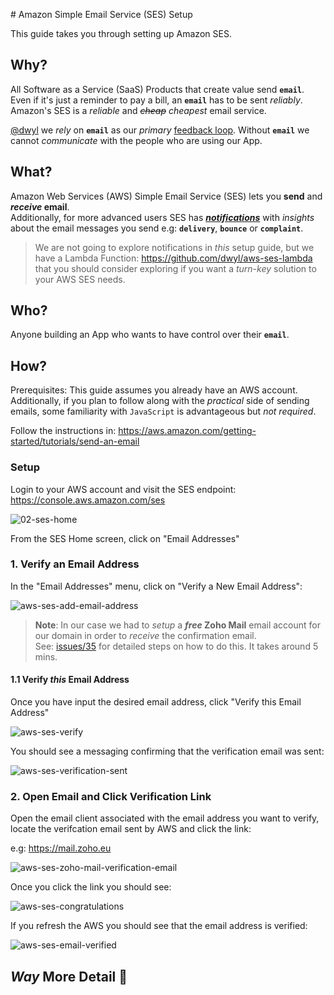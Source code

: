 # Amazon Simple Email Service (SES) Setup

This guide takes you through setting up Amazon SES.


## Why?

All Software as a Service (SaaS) Products that create value send **`email`**. <br />
Even if it's just a reminder to pay a bill,
an **`email`** has to be sent _reliably_. <br />
Amazon's SES is a _reliable_ and _~~cheap~~_ _cheapest_ email service.

[@dwyl](https://github.com/dwyl) we _rely_ on **`email`** as our _primary_
[feedback loop](https://en.wikipedia.org/wiki/Feedback).
Without **`email`** we cannot _communicate_
with the people who are using our App.


## What?

Amazon Web Services (AWS) Simple Email Service (SES)
lets you **send** and **_receive_ email**. <br />
Additionally, for more advanced users SES
has
[***notifications***](https://docs.aws.amazon.com/ses/latest/DeveloperGuide/notification-contents.html)
with _insights_
about the email messages you send
e.g: **`delivery`**, **`bounce`** or **`complaint`**.

> We are not going to explore notifications in _this_ setup guide,
but we have a Lambda Function: https://github.com/dwyl/aws-ses-lambda
that you should consider exploring if you want a _turn-key_
solution to your AWS SES needs.


## Who?

Anyone building an App
who wants to have control over their **`email`**.


## How?

Prerequisites:
This guide assumes you already have an AWS account.
Additionally, if you plan to follow along with
the _practical_ side of sending emails,
some familiarity with `JavaScript`
is advantageous but _not required_.

Follow the instructions in:
https://aws.amazon.com/getting-started/tutorials/send-an-email

### Setup

Login to your AWS account
and visit the SES endpoint:
https://console.aws.amazon.com/ses

![02-ses-home](https://user-images.githubusercontent.com/194400/73847617-925cde80-481e-11ea-9641-7f6e077952a2.png)

From the SES Home screen, click on "Email Addresses"

### 1. Verify an Email Address

In the "Email Addresses" menu, click on "Verify a New Email Address":

![aws-ses-add-email-address](https://user-images.githubusercontent.com/194400/74105174-59d93f80-4b53-11ea-8852-274b7d4f9028.png)


> **Note**:
In our case we had to _setup_ a **_free_ Zoho Mail** email account
for our domain in order to _receive_ the confirmation email. <br />
See:
[issues/35](https://github.com/dwyl/learn-amazon-web-services/issues/35)
for detailed steps on how to do this.
It takes around 5 mins.

#### 1.1 Verify _this_ Email Address

Once you have input the desired email address, click "Verify this Email Address"

![aws-ses-verify](https://user-images.githubusercontent.com/194400/74105673-ec7bdd80-4b57-11ea-8972-d59a0007305c.png)

You should see a messaging confirming that the verification email was sent:

![aws-ses-verification-sent](https://user-images.githubusercontent.com/194400/74105708-251bb700-4b58-11ea-832a-a820e6bc7a92.png)

### 2. Open Email and Click Verification Link

Open the email client associated with the email address you want to verify,
locate the verifcation email sent by AWS and click the link:

e.g: https://mail.zoho.eu

![aws-ses-zoho-mail-verification-email](https://user-images.githubusercontent.com/194400/74105742-5dbb9080-4b58-11ea-91ef-d112e8694acb.png)

Once you click the link you should see:

![aws-ses-congratulations](https://user-images.githubusercontent.com/194400/74105734-4bd9ed80-4b58-11ea-9a53-be6e3eabe192.png)

If you refresh the AWS you should see that the email address is verified:

![aws-ses-email-verified](https://user-images.githubusercontent.com/194400/74105797-efc39900-4b58-11ea-9d51-7e43c24780ee.png)




## _Way_ More Detail 💭
